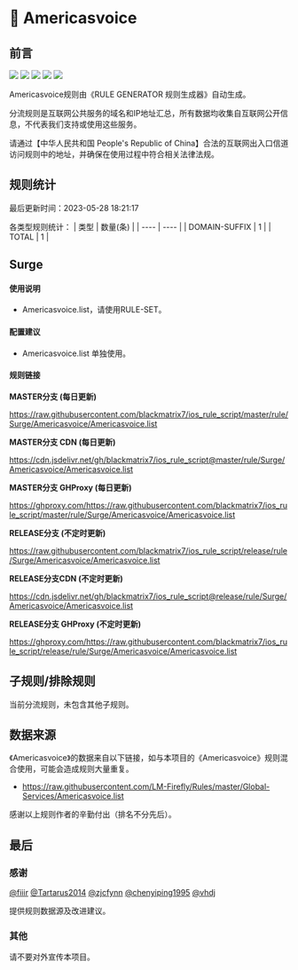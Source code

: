 # 🧸 Americasvoice

## 前言

![](https://shields.io/badge/-移除重复规则-ff69b4) ![](https://shields.io/badge/-DOMAIN与DOMAIN--SUFFIX合并-green) ![](https://shields.io/badge/-DOMAIN--SUFFIX间合并-critical) ![](https://shields.io/badge/-DOMAIN--SUFFIX与DOMAIN--KEYWORD合并-blue) ![](https://shields.io/badge/-IP--CIDR(6)合并-blueviolet) 

Americasvoice规则由《RULE GENERATOR 规则生成器》自动生成。

分流规则是互联网公共服务的域名和IP地址汇总，所有数据均收集自互联网公开信息，不代表我们支持或使用这些服务。

请通过【中华人民共和国 People's Republic of China】合法的互联网出入口信道访问规则中的地址，并确保在使用过程中符合相关法律法规。

## 规则统计

最后更新时间：2023-05-28 18:21:17

各类型规则统计：
| 类型 | 数量(条)  | 
| ---- | ----  |
| DOMAIN-SUFFIX | 1  | 
| TOTAL | 1  | 


## Surge 

#### 使用说明
- Americasvoice.list，请使用RULE-SET。

#### 配置建议
- Americasvoice.list 单独使用。

#### 规则链接
**MASTER分支 (每日更新)**

https://raw.githubusercontent.com/blackmatrix7/ios_rule_script/master/rule/Surge/Americasvoice/Americasvoice.list

**MASTER分支 CDN (每日更新)**

https://cdn.jsdelivr.net/gh/blackmatrix7/ios_rule_script@master/rule/Surge/Americasvoice/Americasvoice.list

**MASTER分支 GHProxy (每日更新)**

https://ghproxy.com/https://raw.githubusercontent.com/blackmatrix7/ios_rule_script/master/rule/Surge/Americasvoice/Americasvoice.list

**RELEASE分支 (不定时更新)**

https://raw.githubusercontent.com/blackmatrix7/ios_rule_script/release/rule/Surge/Americasvoice/Americasvoice.list

**RELEASE分支CDN (不定时更新)**

https://cdn.jsdelivr.net/gh/blackmatrix7/ios_rule_script@release/rule/Surge/Americasvoice/Americasvoice.list

**RELEASE分支 GHProxy (不定时更新)**

https://ghproxy.com/https://raw.githubusercontent.com/blackmatrix7/ios_rule_script/release/rule/Surge/Americasvoice/Americasvoice.list

## 子规则/排除规则


当前分流规则，未包含其他子规则。

## 数据来源

《Americasvoice》的数据来自以下链接，如与本项目的《Americasvoice》规则混合使用，可能会造成规则大量重复。

- https://raw.githubusercontent.com/LM-Firefly/Rules/master/Global-Services/Americasvoice.list


感谢以上规则作者的辛勤付出（排名不分先后）。

## 最后

### 感谢

[@fiiir](https://github.com/fiiir) [@Tartarus2014](https://github.com/Tartarus2014) [@zjcfynn](https://github.com/zjcfynn) [@chenyiping1995](https://github.com/chenyiping1995) [@vhdj](https://github.com/vhdj)

提供规则数据源及改进建议。

### 其他

请不要对外宣传本项目。